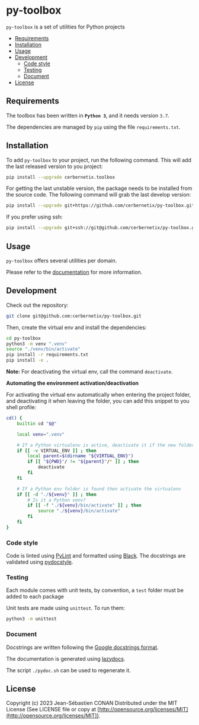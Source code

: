 # py-toolbox

`py-toolbox` is a set of utilities for Python projects

<!-- vscode-markdown-toc -->

-   [Requirements](#Requirements)
-   [Installation](#Installation)
-   [Usage](#Usage)
-   [Development](#Development)
    -   [Code style](#Codestyle)
    -   [Testing](#Testing)
    -   [Document](#Document)
-   [License](#License)

<!-- vscode-markdown-toc-config
	numbering=false
	autoSave=true
	/vscode-markdown-toc-config -->
<!-- /vscode-markdown-toc -->

## <a name='Requirements'></a>Requirements

The toolbox has been written in **`Python 3`**, and it needs version `3.7`.

The dependencies are managed by `pip` using the file `requirements.txt`.

## <a name='Installation'></a>Installation

To add `py-toolbox` to your project, run the following command. This will add the last released version to you project:

```sh
pip install --upgrade cerbernetix.toolbox
```

For getting the last unstable version, the package needs to be installed from the source code. The following command will grab the last develop version:

```sh
pip install --upgrade git+https://github.com/cerbernetix/py-toolbox.git@develop
```

If you prefer using ssh:

```sh
pip install --upgrade git+ssh://git@github.com/cerbernetix/py-toolbox.git@develop
```

## <a name='Usage'></a>Usage

`py-toolbox` offers several utilities per domain.

Please refer to the [documentation](./docs/README.md) for more information.

## <a name='Development'></a>Development

Check out the repository:

```sh
git clone git@github.com:cerbernetix/py-toolbox.git
```

Then, create the virtual env and install the dependencies:

```sh
cd py-toolbox
python3 -m venv ".venv"
source "./venv/bin/activate"
pip install -r requirements.txt
pip install -e .
```

**Note:** For deactivating the virtual env, call the command `deactivate`.

**Automating the environment activation/deactivation**

For activating the virtual env automatically when entering the project folder, and deactivating it when leaving the folder, you can add this snippet to you shell profile:

```sh
cd() {
    builtin cd "$@"

    local venv=".venv"

    # If a Python virtualenv is active, deactivate it if the new folder is outside
    if [[ -v VIRTUAL_ENV ]] ; then
        local parent=$(dirname "${VIRTUAL_ENV}")
        if [[ "${PWD}"/ != "${parent}"/* ]] ; then
            deactivate
        fi
    fi

    # If a Python env folder is found then activate the virtualenv
    if [[ -d "./${venv}" ]] ; then
        # Is it a Python venv?
        if [[ -f "./${venv}/bin/activate" ]] ; then
            source "./${venv}/bin/activate"
        fi
    fi
}
```

### <a name='Codestyle'></a>Code style

Code is linted using [PyLint](https://pylint.org/) and formatted using [Black](https://github.com/psf/black). The docstrings are validated using [pydocstyle](https://github.com/PyCQA/pydocstyle).

### <a name='Testing'></a>Testing

Each module comes with unit tests, by convention, a `test` folder must be added to each package

Unit tests are made using `unittest`. To run them:

```sh
python3 -m unittest
```

### <a name='Document'></a>Document

Docstrings are written following the [Google docstrings format](https://github.com/google/styleguide/blob/gh-pages/pyguide.md#38-comments-and-docstrings).

The documentation is generated using [lazydocs](https://github.com/ml-tooling/lazydocs).

The script `./pydoc.sh` can be used to regenerate it.

## <a name='License'></a>License

Copyright (c) 2023 Jean-Sébastien CONAN
Distributed under the MIT License (See LICENSE file or copy at [http://opensource.org/licenses/MIT](http://opensource.org/licenses/MIT)).
